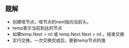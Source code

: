 ## 题解
* 创建哑节点，哑节点的next指向当前头。
* temp表示当前到达的节点
* 如果temp.Next = nil 或 temp.Next.Next = nil 。结束交换
* 实行交换。一次交换完成后，更新temp节点的值
